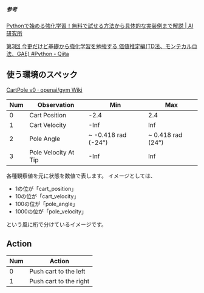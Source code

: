 ##### 参考

[Pythonで始める強化学習！無料で試せる方法から具体的な実装例まで解説 | AI研究所](https://ai-kenkyujo.com/programming/language/python/python-3/)

[第3回 今更だけど基礎から強化学習を勉強する 価値推定編(TD法、モンテカルロ法、GAE) #Python - Qiita](https://qiita.com/pocokhc/items/312c817f9ddb0c5615da)

## 使う環境のスペック

[CartPole v0 · openai/gym Wiki](https://github.com/openai/gym/wiki/CartPole-v0)

| Num | Observation          | Min                  | Max                |
| --- | -------------------- | -------------------- | ------------------ |
| 0   | Cart Position        | -2.4                 | 2.4                |
| 1   | Cart Velocity        | -Inf                 | Inf                |
| 2   | Pole Angle           | ~ -0.418 rad (-24°) | ~ 0.418 rad (24°) |
| 3   | Pole Velocity At Tip | -Inf                 | Inf                |

各種観察値を元に状態を数値で表します。
イメージとしては、

* 1の位が「cart_position」
* 10の位が「cart_velocity」
* 100の位が「pole_angle」
* 1000の位が「pole_velocity」

という風に桁で分けているイメージです。

## Action

| Num | Action                 |
| --- | ---------------------- |
| 0   | Push cart to the left  |
| 1   | Push cart to the right |
